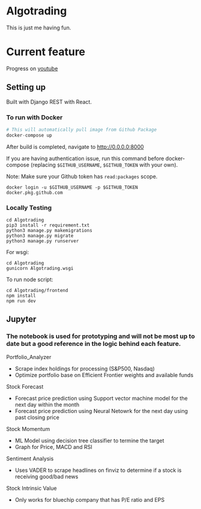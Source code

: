 # Algotrading

This is just me having fun.

# Current feature

Progress on [youtube](https://youtube.com/playlist?list=PL31_Qju7bSIt-G1pozcT-vbPcmgqUYT5v)

## Setting up

Built with Django REST with React.

### To run with Docker
```python
# This will automatically pull image from Github Package
docker-compose up
```
After build is completed, navigate to http://0.0.0.0:8000

If you are having authentication issue, run this command before docker-compose (replacing `$GITHUB_USERNAME`, `$GITHUB_TOKEN` with your own).

Note: Make sure your Github token has `read:packages` scope.
```
docker login -u $GITHUB_USERNAME -p $GITHUB_TOKEN docker.pkg.github.com
```

### Locally Testing
```
cd Algotrading
pip3 install -r requirement.txt
python3 manage.py makemigrations
python3 manage.py migrate
python3 manage.py runserver
```
For wsgi:
```
cd Algotrading
gunicorn Algotrading.wsgi
```
To run node script:
```
cd Algotrading/frontend
npm install
npm run dev
```

## Jupyter

### The notebook is used for prototyping and will not be most up to date but a good reference in the logic behind each feature.

Portfolio_Analyzer
- Scrape index holdings for processing (S&P500, Nasdaq)
- Optimize portfolio base on Efficient Frontier weights and available funds

Stock Forecast
- Forecast price prediction using Support vector machine model for the next day within the month
- Forecast price prediction using Neural Netowrk for the next day using past closing price

Stock Momentum
- ML Model using decision tree classifier to termine the target
- Graph for Price, MACD and RSI

Sentiment Analysis
- Uses VADER to scrape headlines on finviz to determine if a stock is receiving good/bad news

Stock Intrinsic Value
- Only works for bluechip company that has P/E ratio and EPS
